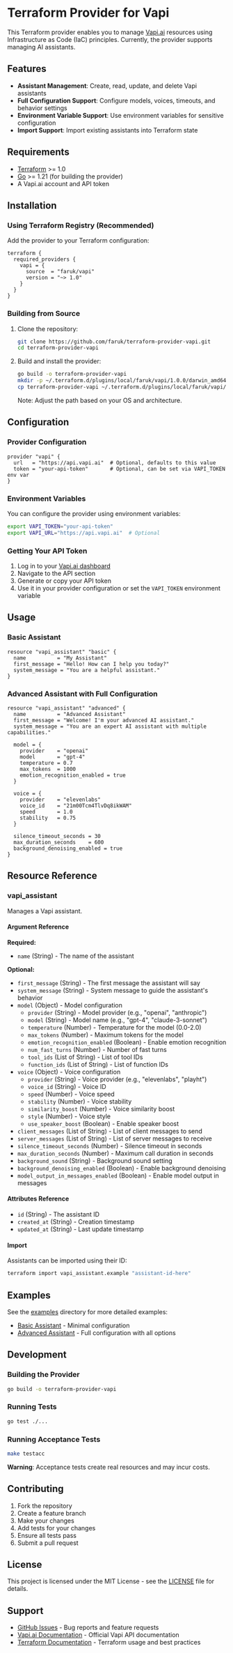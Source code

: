 # Terraform Provider for Vapi

This Terraform provider enables you to manage [Vapi.ai](https://vapi.ai) resources using Infrastructure as Code (IaC) principles. Currently, the provider supports managing AI assistants.

## Features

- **Assistant Management**: Create, read, update, and delete Vapi assistants
- **Full Configuration Support**: Configure models, voices, timeouts, and behavior settings
- **Environment Variable Support**: Use environment variables for sensitive configuration
- **Import Support**: Import existing assistants into Terraform state

## Requirements

- [Terraform](https://terraform.io/downloads.html) >= 1.0
- [Go](https://golang.org/doc/install) >= 1.21 (for building the provider)
- A Vapi.ai account and API token

## Installation

### Using Terraform Registry (Recommended)

Add the provider to your Terraform configuration:

```hcl
terraform {
  required_providers {
    vapi = {
      source  = "faruk/vapi"
      version = "~> 1.0"
    }
  }
}
```

### Building from Source

1. Clone the repository:

   ```bash
   git clone https://github.com/faruk/terraform-provider-vapi.git
   cd terraform-provider-vapi
   ```

2. Build and install the provider:

   ```bash
   go build -o terraform-provider-vapi
   mkdir -p ~/.terraform.d/plugins/local/faruk/vapi/1.0.0/darwin_amd64/
   cp terraform-provider-vapi ~/.terraform.d/plugins/local/faruk/vapi/1.0.0/darwin_amd64/
   ```

   Note: Adjust the path based on your OS and architecture.

## Configuration

### Provider Configuration

```hcl
provider "vapi" {
  url   = "https://api.vapi.ai"  # Optional, defaults to this value
  token = "your-api-token"       # Optional, can be set via VAPI_TOKEN env var
}
```

### Environment Variables

You can configure the provider using environment variables:

```bash
export VAPI_TOKEN="your-api-token"
export VAPI_URL="https://api.vapi.ai"  # Optional
```

### Getting Your API Token

1. Log in to your [Vapi.ai dashboard](https://dashboard.vapi.ai)
2. Navigate to the API section
3. Generate or copy your API token
4. Use it in your provider configuration or set the `VAPI_TOKEN` environment variable

## Usage

### Basic Assistant

```hcl
resource "vapi_assistant" "basic" {
  name          = "My Assistant"
  first_message = "Hello! How can I help you today?"
  system_message = "You are a helpful assistant."
}
```

### Advanced Assistant with Full Configuration

```hcl
resource "vapi_assistant" "advanced" {
  name          = "Advanced Assistant"
  first_message = "Welcome! I'm your advanced AI assistant."
  system_message = "You are an expert AI assistant with multiple capabilities."

  model = {
    provider    = "openai"
    model       = "gpt-4"
    temperature = 0.7
    max_tokens  = 1000
    emotion_recognition_enabled = true
  }

  voice = {
    provider    = "elevenlabs"
    voice_id    = "21m00Tcm4TlvDq8ikWAM"
    speed       = 1.0
    stability   = 0.75
  }

  silence_timeout_seconds = 30
  max_duration_seconds    = 600
  background_denoising_enabled = true
}
```

## Resource Reference

### vapi_assistant

Manages a Vapi assistant.

#### Argument Reference

**Required:**

- `name` (String) - The name of the assistant

**Optional:**

- `first_message` (String) - The first message the assistant will say
- `system_message` (String) - System message to guide the assistant's behavior
- `model` (Object) - Model configuration
  - `provider` (String) - Model provider (e.g., "openai", "anthropic")
  - `model` (String) - Model name (e.g., "gpt-4", "claude-3-sonnet")
  - `temperature` (Number) - Temperature for the model (0.0-2.0)
  - `max_tokens` (Number) - Maximum tokens for the model
  - `emotion_recognition_enabled` (Boolean) - Enable emotion recognition
  - `num_fast_turns` (Number) - Number of fast turns
  - `tool_ids` (List of String) - List of tool IDs
  - `function_ids` (List of String) - List of function IDs
- `voice` (Object) - Voice configuration
  - `provider` (String) - Voice provider (e.g., "elevenlabs", "playht")
  - `voice_id` (String) - Voice ID
  - `speed` (Number) - Voice speed
  - `stability` (Number) - Voice stability
  - `similarity_boost` (Number) - Voice similarity boost
  - `style` (Number) - Voice style
  - `use_speaker_boost` (Boolean) - Enable speaker boost
- `client_messages` (List of String) - List of client messages to send
- `server_messages` (List of String) - List of server messages to receive
- `silence_timeout_seconds` (Number) - Silence timeout in seconds
- `max_duration_seconds` (Number) - Maximum call duration in seconds
- `background_sound` (String) - Background sound setting
- `background_denoising_enabled` (Boolean) - Enable background denoising
- `model_output_in_messages_enabled` (Boolean) - Enable model output in messages

#### Attributes Reference

- `id` (String) - The assistant ID
- `created_at` (String) - Creation timestamp
- `updated_at` (String) - Last update timestamp

#### Import

Assistants can be imported using their ID:

```bash
terraform import vapi_assistant.example "assistant-id-here"
```

## Examples

See the [examples](./examples/) directory for more detailed examples:

- [Basic Assistant](./examples/basic-assistant/) - Minimal configuration
- [Advanced Assistant](./examples/advanced-assistant/) - Full configuration with all options

## Development

### Building the Provider

```bash
go build -o terraform-provider-vapi
```

### Running Tests

```bash
go test ./...
```

### Running Acceptance Tests

```bash
make testacc
```

**Warning**: Acceptance tests create real resources and may incur costs.

## Contributing

1. Fork the repository
2. Create a feature branch
3. Make your changes
4. Add tests for your changes
5. Ensure all tests pass
6. Submit a pull request

## License

This project is licensed under the MIT License - see the [LICENSE](LICENSE) file for details.

## Support

- [GitHub Issues](https://github.com/faruk/terraform-provider-vapi/issues) - Bug reports and feature requests
- [Vapi.ai Documentation](https://docs.vapi.ai) - Official Vapi API documentation
- [Terraform Documentation](https://terraform.io/docs) - Terraform usage and best practices
